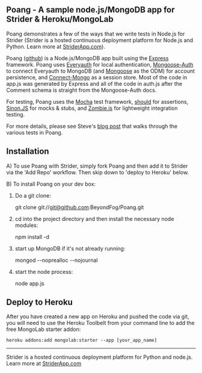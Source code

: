 ## Poang - A sample node.js/MongoDB app for Strider &amp; Heroku/MongoLab

Poang demonstrates a few of the ways that we write tests in Node.js for Strider (Strider is a hosted continuous deployment platform for Node.js and Python. Learn more at [StriderApp.com](http://striderapp.com)).

Poang ([github](https://github.com/BeyondFog/Poang)) is a Node.js/MongoDB app built using the [Express](http://expressjs.com/) framework. Poang uses [Everyauth](http://everyauth.com/) for local authentication, [Mongoose-Auth](https://github.com/bnoguchi/mongoose-auth) to connect Everyauth to MongoDB (and [Mongoose](http://mongoosejs.com/) as the ODM) for account persistence, and [Connect-Mongo](https://github.com/kcbanner/connect-mongo) as a session store. Most of the code in app.js was generated by Express and all of the code in auth.js after the Comment schema is straight from the Mongoose-Auth docs.

For testing, Poang uses the [Mocha](http://mochajs.org/) test framework, [should](https://github.com/visionmedia/should.js) for assertions, [Sinon.JS](http://sinonjs.org/) for mocks & stubs, and [Zombie.js](http://zombie.labnotes.org/) for lightweight integration testing.

For more details, please see Steve's [blog post](http://blog.beyondfog.com/?p=222) that walks through the various tests in Poang.

## Installation
 
A) To use Poang with Strider, simply fork Poang and then add it to Strider via the 'Add Repo' workflow. Then skip down to 'deploy to Heroku' below.

B) To install Poang on your dev box:

1) Do a git clone:

    git clone git://git@github.com:BeyondFog/Poang.git
    
2) cd into the project directory and then install the necessary node modules:

    npm install -d

3) start up MongoDB if it's not already running:
  
    mongod --noprealloc --nojournal
    
4) start the node process:

    node app.js

## Deploy to Heroku

After you have created a new app on Heroku and pushed the code via git, you will need to use the Heroku Toolbelt from your command line to add the free MongoLab starter addon:

    heroku addons:add mongolab:starter --app [your_app_name]
-----

Strider is a hosted continuous deployment platform for Python and node.js. Learn more at [StriderApp.com](http://striderapp.com)
